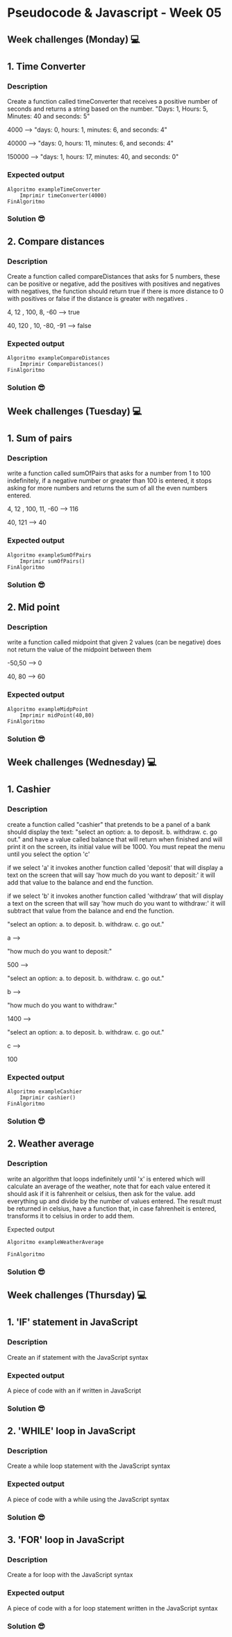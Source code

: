 # Pseudocode & Javascript - Week 05
## Week challenges (Monday) 💻

## 1. Time Converter
### Description
Create a function called timeConverter that receives a positive number of seconds and returns a string based on the number. "Days: 1, Hours: 5, Minutes: 40 and seconds: 5"

4000 --> "days: 0, hours: 1, minutes: 6, and seconds: 4"

40000 --> "days: 0, hours: 11, minutes: 6, and seconds: 4"

150000 --> "days: 1, hours: 17, minutes: 40, and seconds: 0"
### Expected output
```PSeInt
Algoritmo exampleTimeConverter
	Imprimir timeConverter(4000)
FinAlgoritmo
```
### Solution 😎



## 2. Compare distances
### Description
Create a function called compareDistances that asks for 5 numbers, these can be positive or negative, add the positives with positives and negatives with negatives, the function should return true if there is more distance to 0 with positives or false if the distance is greater with negatives .

4, 12 , 100, 8, -60 --> true

40, 120 , 10, -80, -91 --> false
### Expected output
```PSeInt
Algoritmo exampleCompareDistances
	Imprimir CompareDistances()
FinAlgoritmo
```
### Solution 😎



## Week challenges (Tuesday) 💻

## 1. Sum of pairs
### Description
write a function called sumOfPairs that asks for a number from 1 to 100 indefinitely, if a negative number or greater than 100 is entered, it stops asking for more numbers and returns the sum of all the even numbers entered.

4, 12 , 100, 11, -60 --> 116

40, 121 --> 40

### Expected output
```PSeInt
Algoritmo exampleSumOfPairs
	Imprimir sumOfPairs()
FinAlgoritmo
```
### Solution 😎

## 2. Mid point
### Description
write a function called midpoint that given 2 values ​​(can be negative) does not return the value of the midpoint between them

-50,50 --> 0

40, 80 --> 60

### Expected output
```PSeInt
Algoritmo exampleMidpPoint
	Imprimir midPoint(40,80)
FinAlgoritmo
```
### Solution 😎


## Week challenges (Wednesday) 💻

## 1. Cashier
### Description
create a function called "cashier" that pretends to be a panel of a bank should display the text: "select an option: a. to deposit. b. withdraw. c. go out." and have a value called balance that will return when finished and will print it on the screen, its initial value will be 1000. You must repeat the menu until you select the option 'c'

if we select 'a' it invokes another function called 'deposit' that will display a text on the screen that will say 'how much do you want to deposit:' it will add that value to the balance and end the function.

if we select 'b' it invokes another function called 'withdraw' that will display a text on the screen that will say 'how much do you want to withdraw:' it will subtract that value from the balance and end the function.

"select an option: a. to deposit. b. withdraw. c. go out."

a -->

"how much do you want to deposit:"

500 -->

"select an option: a. to deposit. b. withdraw. c. go out."

b -->

"how much do you want to withdraw:"

1400 -->

"select an option: a. to deposit. b. withdraw. c. go out."

c -->

100

### Expected output
```PSeInt
Algoritmo exampleCashier
	Imprimir cashier()
FinAlgoritmo
```
### Solution 😎

## 2. Weather average
### Description
write an algorithm that loops indefinitely until 'x' is entered which will calculate an average of the weather, note that for each value entered it should ask if it is fahrenheit or celsius, then ask for the value. add everything up and divide by the number of values ​​entered. The result must be returned in celsius, have a function that, in case fahrenheit is entered, transforms it to celsius in order to add them.

Expected output
```PSeInt
Algoritmo exampleWeatherAverage

FinAlgoritmo
```
### Solution 😎


## Week challenges (Thursday) 💻

## 1. 'IF' statement in JavaScript
### Description
Create an if statement with the JavaScript syntax

### Expected output
A piece of code with an if written in JavaScript
### Solution 😎

## 2. 'WHILE' loop in JavaScript
### Description
Create a while loop statement with the JavaScript syntax

### Expected output
A piece of code with a while using the JavaScript syntax
### Solution 😎

## 3. 'FOR' loop in JavaScript
### Description
Create a for loop with the JavaScript syntax

### Expected output
A piece of code with a for loop statement written in the JavaScript syntax
### Solution 😎